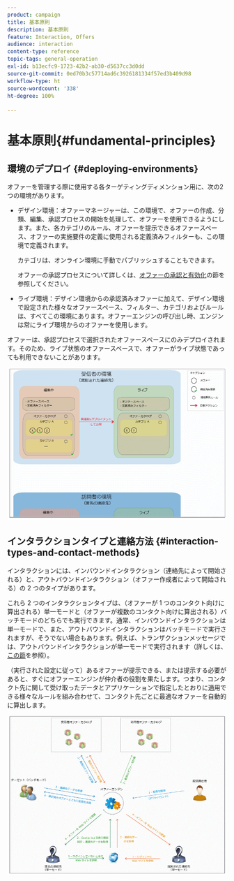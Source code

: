 ```yaml
---
product: campaign
title: 基本原則
description: 基本原則
feature: Interaction, Offers
audience: interaction
content-type: reference
topic-tags: general-operation
exl-id: b13ecfc9-1723-42b2-ab30-d5637cc3d0dd
source-git-commit: 0ed70b3c57714ad6c3926181334f57ed3b409d98
workflow-type: ht
source-wordcount: '338'
ht-degree: 100%

---
```


# 基本原則{#fundamental-principles}



## 環境のデプロイ {#deploying-environments}

オファーを管理する際に使用する各ターゲティングディメンション用に、次の2つの環境があります。

* デザイン環境：オファーマネージャーは、この環境で、オファーの作成、分類、編集、承認プロセスの開始を処理して、オファーを使用できるようにします。また、各カテゴリのルール、オファーを提示できるオファースペース、オファーの実施要件の定義に使用される定義済みフィルターも、この環境で定義されます。

  カテゴリは、オンライン環境に手動でパブリッシュすることもできます。

  オファーの承認プロセスについて詳しくは、[オファーの承認と有効化](../../interaction/using/approving-and-activating-an-offer.md)の節を参照してください。

* ライブ環境：デザイン環境からの承認済みオファーに加えて、デザイン環境で設定された様々なオファースペース、フィルター、カテゴリおよびルールは、すべてこの環境にあります。オファーエンジンの呼び出し時、エンジンは常にライブ環境からのオファーを使用します。

オファーは、承認プロセスで選択されたオファースペースにのみデプロイされます。そのため、ライブ状態のオファースペースで、オファーがライブ状態であっても利用できないことがあります。

![](assets/architecture_interaction1.png)

## インタラクションタイプと連絡方法 {#interaction-types-and-contact-methods}

インタラクションには、インバウンドインタラクション（連絡先によって開始される）と、アウトバウンドインタラクション（オファー作成者によって開始される）の 2 つのタイプがあります。

これら 2 つのインタラクションタイプは、（オファーが 1 つのコンタクト向けに算出される）単一モードと（オファーが複数のコンタクト向けに算出される）バッチモードのどちらでも実行できます。通常、インバウンドインタラクションは単一モードで、また、アウトバウンドインタラクションはバッチモードで実行されますが、そうでない場合もあります。例えば、トランザクションメッセージでは、アウトバウンドインタラクションが単一モードで実行されます（詳しくは、[この節](../../message-center/using/about-transactional-messaging.md)を参照）。

（実行された設定に従って）あるオファーが提示できる、または提示する必要があると、すぐにオファーエンジンが仲介者の役割を果たします。つまり、コンタクト先に関して受け取ったデータとアプリケーションで指定したとおりに適用できる様々なルールを組み合わせて、コンタクト先ごとに最適なオファーを自動的に算出します。

![](assets/architecture_interaction2.png)
